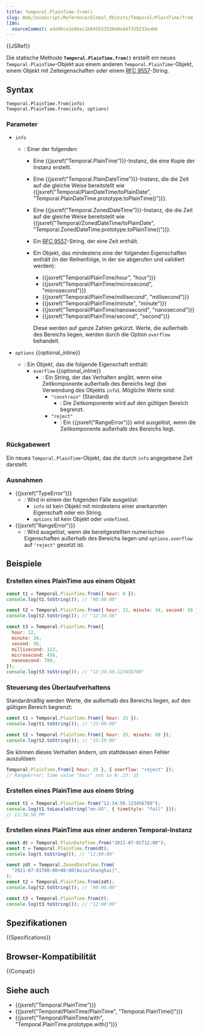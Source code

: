 ```yaml
---
title: Temporal.PlainTime.from()
slug: Web/JavaScript/Reference/Global_Objects/Temporal/PlainTime/from
l10n:
  sourceCommit: a4e9bce1e8bac1b845b32536e0e44f335233eab6
---
```


{{JSRef}}

Die statische Methode **`Temporal.PlainTime.from()`** erstellt ein neues `Temporal.PlainTime`-Objekt aus einem anderen `Temporal.PlainTime`-Objekt, einem Objekt mit Zeiteigenschaften oder einem [RFC 9557](/de/docs/Web/JavaScript/Reference/Global_Objects/Temporal/PlainTime#rfc_9557_format)-String.

## Syntax

```js-nolint
Temporal.PlainTime.from(info)
Temporal.PlainTime.from(info, options)
```

### Parameter

- `info`

  - : Einer der folgenden:

    - Eine {{jsxref("Temporal.PlainTime")}}-Instanz, die eine Kopie der Instanz erstellt.
    - Eine {{jsxref("Temporal.PlainDateTime")}}-Instanz, die die Zeit auf die gleiche Weise bereitstellt wie {{jsxref("Temporal/PlainDateTime/toPlainDate", "Temporal.PlainDateTime.prototype.toPlainTime()")}}.
    - Eine {{jsxref("Temporal.ZonedDateTime")}}-Instanz, die die Zeit auf die gleiche Weise bereitstellt wie {{jsxref("Temporal/ZonedDateTime/toPlainDate", "Temporal.ZonedDateTime.prototype.toPlainTime()")}}.
    - Ein [RFC 9557](/de/docs/Web/JavaScript/Reference/Global_Objects/Temporal/PlainTime#rfc_9557_format)-String, der eine Zeit enthält.
    - Ein Objekt, das mindestens eine der folgenden Eigenschaften enthält (in der Reihenfolge, in der sie abgerufen und validiert werden):

      - {{jsxref("Temporal/PlainTime/hour", "hour")}}
      - {{jsxref("Temporal/PlainTime/microsecond", "microsecond")}}
      - {{jsxref("Temporal/PlainTime/millisecond", "millisecond")}}
      - {{jsxref("Temporal/PlainTime/minute", "minute")}}
      - {{jsxref("Temporal/PlainTime/nanosecond", "nanosecond")}}
      - {{jsxref("Temporal/PlainTime/second", "second")}}

      Diese werden auf ganze Zahlen gekürzt. Werte, die außerhalb des Bereichs liegen, werden durch die Option `overflow` behandelt.

- `options` {{optional_inline}}
  - : Ein Objekt, das die folgende Eigenschaft enthält:
    - `overflow` {{optional_inline}}
      - : Ein String, der das Verhalten angibt, wenn eine Zeitkomponente außerhalb des Bereichs liegt (bei Verwendung des Objekts `info`). Mögliche Werte sind:
        - `"constrain"` (Standard)
          - : Die Zeitkomponente wird auf den gültigen Bereich begrenzt.
        - `"reject"`
          - : Ein {{jsxref("RangeError")}} wird ausgelöst, wenn die Zeitkomponente außerhalb des Bereichs liegt.

### Rückgabewert

Ein neues `Temporal.PlainTime`-Objekt, das die durch `info` angegebene Zeit darstellt.

### Ausnahmen

- {{jsxref("TypeError")}}
  - : Wird in einem der folgenden Fälle ausgelöst:
    - `info` ist kein Objekt mit mindestens einer anerkannten Eigenschaft oder ein String.
    - `options` ist kein Objekt oder `undefined`.
- {{jsxref("RangeError")}}
  - : Wird ausgelöst, wenn die bereitgestellten numerischen Eigenschaften außerhalb des Bereichs liegen und `options.overflow` auf `"reject"` gesetzt ist.

## Beispiele

### Erstellen eines PlainTime aus einem Objekt

```js
const t1 = Temporal.PlainTime.from({ hour: 0 });
console.log(t1.toString()); // "00:00:00"

const t2 = Temporal.PlainTime.from({ hour: 12, minute: 34, second: 56 });
console.log(t2.toString()); // "12:34:56"

const t3 = Temporal.PlainTime.from({
  hour: 12,
  minute: 34,
  second: 56,
  millisecond: 123,
  microsecond: 456,
  nanosecond: 789,
});
console.log(t3.toString()); // "12:34:56.123456789"
```

### Steuerung des Überlaufverhaltens

Standardmäßig werden Werte, die außerhalb des Bereichs liegen, auf den gültigen Bereich begrenzt:

```js
const t1 = Temporal.PlainTime.from({ hour: 25 });
console.log(t1.toString()); // "23:00:00"

const t2 = Temporal.PlainTime.from({ hour: 25, minute: 60 });
console.log(t2.toString()); // "23:59:00"
```

Sie können dieses Verhalten ändern, um stattdessen einen Fehler auszulösen:

```js
Temporal.PlainTime.from({ hour: 25 }, { overflow: "reject" });
// RangeError: time value "hour" not in 0..23: 25
```

### Erstellen eines PlainTime aus einem String

```js
const t1 = Temporal.PlainTime.from("12:34:56.123456789");
console.log(t1.toLocaleString("en-US", { timeStyle: "full" }));
// 12:34:56 PM
```

### Erstellen eines PlainTime aus einer anderen Temporal-Instanz

```js
const dt = Temporal.PlainDateTime.from("2021-07-01T12:00");
const t = Temporal.PlainTime.from(dt);
console.log(t.toString()); // "12:00:00"

const zdt = Temporal.ZonedDateTime.from(
  "2021-07-01T00:00+08:00[Asia/Shanghai]",
);
const t2 = Temporal.PlainTime.from(zdt);
console.log(t2.toString()); // "00:00:00"

const t3 = Temporal.PlainTime.from(t);
console.log(t3.toString()); // "12:00:00"
```

## Spezifikationen

{{Specifications}}

## Browser-Kompatibilität

{{Compat}}

## Siehe auch

- {{jsxref("Temporal.PlainTime")}}
- {{jsxref("Temporal/PlainTime/PlainTime", "Temporal.PlainTime()")}}
- {{jsxref("Temporal/PlainTime/with", "Temporal.PlainTime.prototype.with()")}}
